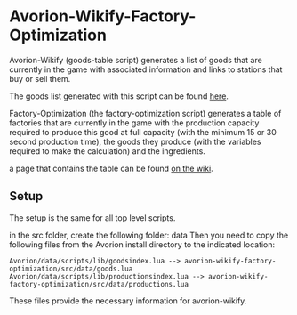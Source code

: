 # Avorion-Wikify-Factory-Optimization



Avorion-Wikify (goods-table script) generates a list of goods that are currently in the game with associated information and links to stations that buy or sell them.

The goods list generated with this script can be found [here](https://avorion.gamepedia.com/Goods).


Factory-Optimization (the factory-optimization script) generates a table of factories that are currently in the game with the production capacity required to produce this good at full capacity (with the minimum 15 or 30 second production time), the goods they produce (with the variables required to make the calculation) and the ingredients.

a page that contains the table can be found [on the wiki](https://avorion.gamepedia.com/Optimal_factory_production_capacity).

## Setup

The setup is the same for all top level scripts.

in the src folder, create the following folder: data
Then you need to copy the following files from the Avorion install directory to the indicated location:

    Avorion/data/scripts/lib/goodsindex.lua --> avorion-wikify-factory-optimization/src/data/goods.lua
    Avorion/data/scripts/lib/productionsindex.lua --> avorion-wikify-factory-optimization/src/data/productions.lua
   
These files provide the necessary information for avorion-wikify.

